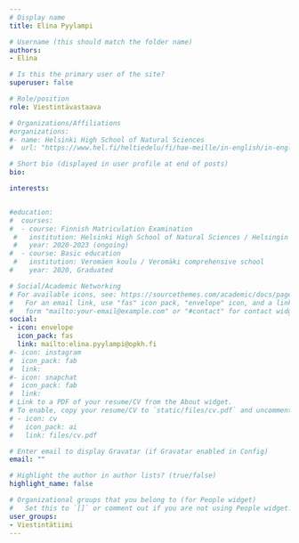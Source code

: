 ```yaml
---
# Display name
title: Elina Pyylampi

# Username (this should match the folder name)
authors:
- Elina

# Is this the primary user of the site?
superuser: false

# Role/position
role: Viestintävastaava

# Organizations/Affiliations
#organizations:
#- name: Helsinki High School of Natural Sciences
#  url: "https://www.hel.fi/heltiedelu/fi/hae-meille/in-english/in-english"

# Short bio (displayed in user profile at end of posts)
bio:

interests:


#education:
#  courses:
#  - course: Finnish Matriculation Examination
 #   institution: Helsinki High School of Natural Sciences / Helsingin luonnontiedelukio
 #   year: 2020-2023 (ongoing)
#  - course: Basic education
 #   institution: Veromäen koulu / Veromäki comprehensive school 
#    year: 2020, Graduated

# Social/Academic Networking
# For available icons, see: https://sourcethemes.com/academic/docs/page-builder/#icons
#   For an email link, use "fas" icon pack, "envelope" icon, and a link in the
#   form "mailto:your-email@example.com" or "#contact" for contact widget.
social:
- icon: envelope
  icon_pack: fas
  link: mailto:elina.pyylampi@opkh.fi
#- icon: instagram
#  icon_pack: fab
#  link: 
#- icon: snapchat
#  icon_pack: fab
#  link: 
# Link to a PDF of your resume/CV from the About widget.
# To enable, copy your resume/CV to `static/files/cv.pdf` and uncomment the lines below.
# - icon: cv
#   icon_pack: ai
#   link: files/cv.pdf

# Enter email to display Gravatar (if Gravatar enabled in Config)
email: ""

# Highlight the author in author lists? (true/false)
highlight_name: false

# Organizational groups that you belong to (for People widget)
#   Set this to `[]` or comment out if you are not using People widget.
user_groups:
- Viestintätiimi
---
```

